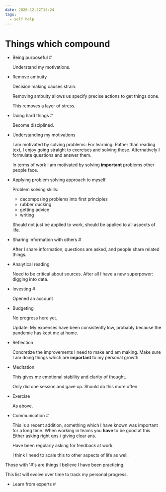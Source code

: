 ```yaml
---
date: 2020-12-22T13:24
tags: 
  - self help
---
```


# Things which compound

- Being purposeful #

  Understand my motivations.
  
- Remove ambuity

  Decision making causes strain.
  
  Removing ambuity allows us specify precise actions to get things done.
  
  This removes a layer of stress.
  
- Doing hard things #

  Become disciplined.

- Understanding my motivations

  I am motivated by solving problems:
  For learning: Rather than reading text, I enjoy going straight to exercises and solving these.
  Alternatively I formulate questions and answer them.
  
  In terms of work I am motivated by solving **important** problems other people face.
  
- Applying problem solving approach to myself

  Problem solving skills:
  - decomposing problems into first principles
  - rubber ducking
  - getting advice
  - writing
  
  Should not just be applied to work, should be applied to all aspects of life.

- Sharing information with others #

  After I share information, questions are asked, and people share related things.
  
- Analytical reading

  Need to be critical about sources. After all I have a new superpower: digging into data.

- Investing #

  Opened an account

- Budgeting

  No progress here yet.
  
  Update: My expenses have been consistently low,
  probably because the pandemic has kept me at home.

- Reflection

  Concretize the improvements I need to make and am making.
  Make sure I am doing things which are **important** to my personal growth.
  
- Meditation

  This gives me emotional stability and clarity of thought.

  Only did one session and gave up. Should do this more often.
  
- Exercise

  As above.
  
- Communication #

  This is a recent addition, something which I have known was important for a long time.
  When working in teams you **have** to be good at this. Either asking right qns / giving clear ans.
  
  Have been regularly asking for feedback at work.
  
  I think I need to scale this to other aspects of life as well.
  
Those with '#'s are things I believe I have been practicing.

This list will evolve over time to track my personal progress.

- Learn from experts #

<e3f19e88>
